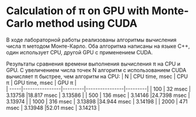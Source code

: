 # Calculation of π on GPU with Monte-Carlo method using CUDA

В ходе лабораторной работы реализованы алгоритмы вычисления числа π методом Монте-Карло.
Оба алгоритма написаны на языке C++, один использует CPU, другой GPU с применением CUDA.

Результаты сравнения времени выполнения вычисления π на CPU и GPU.
С увеличением числа точек N алгоритм с использованием CUDA вычисляет π быстрее, чем алгоритм на CPU:
| N    | CPU time, msec |  CPU π  | GPU time, msec |  GPU π  |  
| -----|----------------|---------|----------------|---------|
| 100  | 32 msec        | 3.13758 |18.817 msec     | 3.13586 |
| 500  | 136 msec       | 3.14146 |24.7398 msec    | 3.13974 |
| 1000 | 316 msec       | 3.13898 |34.944 msec     | 3.14198 |
| 2000 | 471 msec       | 3.13948 |52.01 msec      | 3.14213 |
